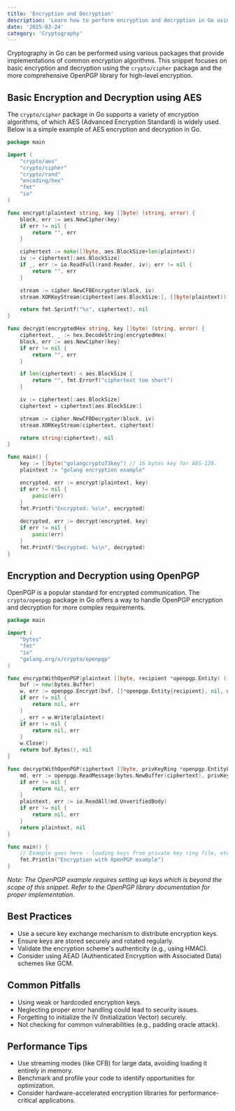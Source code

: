 ```yaml
---
title: 'Encryption and Decryption'
description: 'Learn how to perform encryption and decryption in Go using the crypto/cipher package and popular libraries like OpenPGP.'
date: '2025-03-24'
category: 'Cryptography'
---
```


Cryptography in Go can be performed using various packages that provide implementations of common encryption algorithms. This snippet focuses on basic encryption and decryption using the `crypto/cipher` package and the more comprehensive OpenPGP library for high-level encryption.

## Basic Encryption and Decryption using AES

The `crypto/cipher` package in Go supports a variety of encryption algorithms, of which AES (Advanced Encryption Standard) is widely used. Below is a simple example of AES encryption and decryption in Go.

```go
package main

import (
	"crypto/aes"
	"crypto/cipher"
	"crypto/rand"
	"encoding/hex"
	"fmt"
	"io"
)

func encrypt(plaintext string, key []byte) (string, error) {
	block, err := aes.NewCipher(key)
	if err != nil {
		return "", err
	}

	ciphertext := make([]byte, aes.BlockSize+len(plaintext))
	iv := ciphertext[:aes.BlockSize]
	if _, err := io.ReadFull(rand.Reader, iv); err != nil {
		return "", err
	}

	stream := cipher.NewCFBEncrypter(block, iv)
	stream.XORKeyStream(ciphertext[aes.BlockSize:], []byte(plaintext))

	return fmt.Sprintf("%x", ciphertext), nil
}

func decrypt(encryptedHex string, key []byte) (string, error) {
	ciphertext, _ := hex.DecodeString(encryptedHex)
	block, err := aes.NewCipher(key)
	if err != nil {
		return "", err
	}

	if len(ciphertext) < aes.BlockSize {
		return "", fmt.Errorf("ciphertext too short")
	}

	iv := ciphertext[:aes.BlockSize]
	ciphertext = ciphertext[aes.BlockSize:]

	stream := cipher.NewCFBDecrypter(block, iv)
	stream.XORKeyStream(ciphertext, ciphertext)

	return string(ciphertext), nil
}

func main() {
	key := []byte("golangcrypto73key") // 16 bytes key for AES-128.
	plaintext := "golang encryption example"

	encrypted, err := encrypt(plaintext, key)
	if err != nil {
		panic(err)
	}
	fmt.Printf("Encrypted: %s\n", encrypted)

	decrypted, err := decrypt(encrypted, key)
	if err != nil {
		panic(err)
	}
	fmt.Printf("Decrypted: %s\n", decrypted)
}
```

## Encryption and Decryption using OpenPGP

OpenPGP is a popular standard for encrypted communication. The `crypto/openpgp` package in Go offers a way to handle OpenPGP encryption and decryption for more complex requirements.

```go
package main

import (
	"bytes"
	"fmt"
	"io"
	"golang.org/x/crypto/openpgp"
)

func encryptWithOpenPGP(plaintext []byte, recipient *openpgp.Entity) ([]byte, error) {
	buf := new(bytes.Buffer)
	w, err := openpgp.Encrypt(buf, []*openpgp.Entity{recipient}, nil, nil, nil)
	if err != nil {
		return nil, err
	}
	_, err = w.Write(plaintext)
	if err != nil {
		return nil, err
	}
	w.Close()
	return buf.Bytes(), nil
}

func decryptWithOpenPGP(ciphertext []byte, privKeyRing *openpgp.EntityList) ([]byte, error) {
	md, err := openpgp.ReadMessage(bytes.NewBuffer(ciphertext), privKeyRing, nil, nil)
	if err != nil {
		return nil, err
	}
	plaintext, err := io.ReadAll(md.UnverifiedBody)
	if err != nil {
		return nil, err
	}
	return plaintext, nil
}

func main() {
	// Example goes here - loading keys from private key ring file, etc.
	fmt.Println("Encryption with OpenPGP example")
}
```

*Note: The OpenPGP example requires setting up keys which is beyond the scope of this snippet. Refer to the OpenPGP library documentation for proper implementation.*

## Best Practices

- Use a secure key exchange mechanism to distribute encryption keys.
- Ensure keys are stored securely and rotated regularly.
- Validate the encryption scheme's authenticity (e.g., using HMAC).
- Consider using AEAD (Authenticated Encryption with Associated Data) schemes like GCM.

## Common Pitfalls

- Using weak or hardcoded encryption keys.
- Neglecting proper error handling could lead to security issues.
- Forgetting to initialize the IV (Initialization Vector) securely.
- Not checking for common vulnerabilities (e.g., padding oracle attack).

## Performance Tips

- Use streaming modes (like CFB) for large data, avoiding loading it entirely in memory.
- Benchmark and profile your code to identify opportunities for optimization.
- Consider hardware-accelerated encryption libraries for performance-critical applications.
